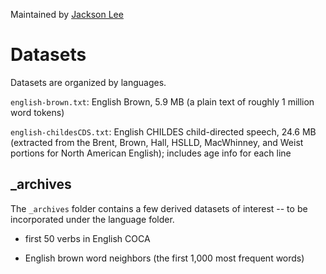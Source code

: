 Maintained by [Jackson Lee](http://jacksonllee.com/)

Datasets
========

Datasets are organized by languages.

`english-brown.txt`: English Brown, 5.9 MB (a plain text of roughly 1 million word tokens)

`english-childesCDS.txt`: English CHILDES child-directed speech, 24.6 MB (extracted from the Brent, Brown, Hall, HSLLD, MacWhinney, and Weist portions for North American English); includes age info for each line

_archives
---------

The `_archives` folder contains a few derived datasets of interest -- to be incorporated under the language folder.

- first 50 verbs in English COCA

- English brown word neighbors (the first 1,000 most frequent words)


